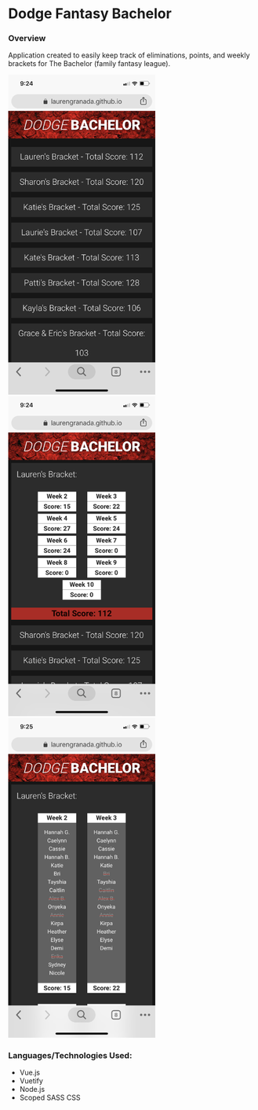 # Dodge Fantasy Bachelor

### Overview
Application created to easily keep track of eliminations, points, and weekly brackets for The Bachelor (family fantasy league).

<img src="https://github.com/laurengranada/fantasyBachelor/blob/master/read-images/home.PNG" width="300">
<img src="https://github.com/laurengranada/fantasyBachelor/blob/master/read-images/brackets.PNG" width="300">
<img src="https://github.com/laurengranada/fantasyBachelor/blob/master/read-images/weeks.PNG" width="300">

### Languages/Technologies Used:
- Vue.js
- Vuetify
- Node.js
- Scoped SASS CSS
